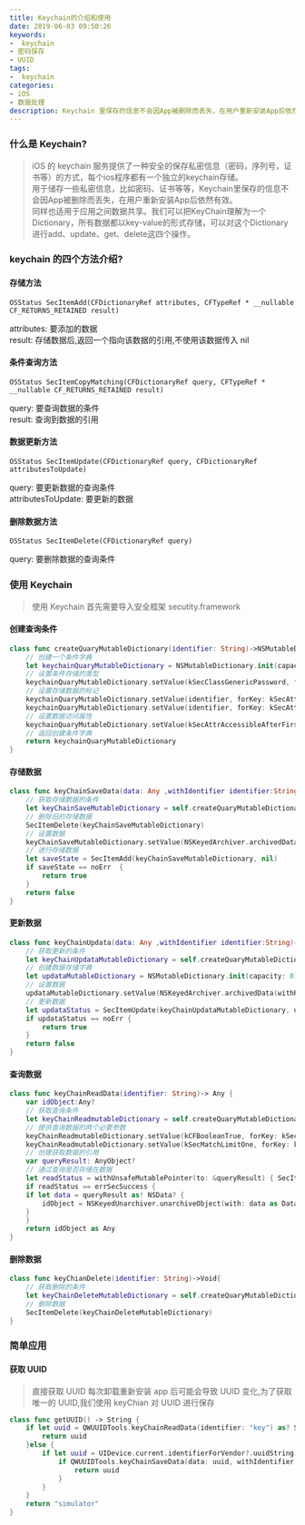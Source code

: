 ```yaml
---
title: Keychain的介绍和使用
date: 2019-06-03 09:50:26
keywords:
-  keychain
- 密码保存
- UUID
tags:
-  keychain
categories:
- iOS
- 数据处理
description: Keychain 里保存的信息不会因App被删除而丢失，在用户重新安装App后依然有效。
---
```

### 什么是 Keychain?
> iOS 的 keychain 服务提供了一种安全的保存私密信息（密码，序列号，证书等）的方式，每个ios程序都有一个独立的keychain存储。  
> 用于储存一些私密信息，比如密码、证书等等，Keychain里保存的信息不会因App被删除而丢失，在用户重新安装App后依然有效。  
> 同样也适用于应用之间数据共享。我们可以把KeyChain理解为一个Dictionary，所有数据都以key-value的形式存储，可以对这个Dictionary进行add、update、get、delete这四个操作。

### keychain 的四个方法介绍?
#### 存储方法
```
OSStatus SecItemAdd(CFDictionaryRef attributes, CFTypeRef * __nullable CF_RETURNS_RETAINED result)
```
attributes: 要添加的数据  
result: 存储数据后,返回一个指向该数据的引用,不使用该数据传入 nil

#### 条件查询方法
```
OSStatus SecItemCopyMatching(CFDictionaryRef query, CFTypeRef * __nullable CF_RETURNS_RETAINED result)
```
query: 要查询数据的条件  
result: 查询到数据的引用

#### 数据更新方法
```
OSStatus SecItemUpdate(CFDictionaryRef query, CFDictionaryRef attributesToUpdate)
```
query: 要更新数据的查询条件  
attributesToUpdate: 要更新的数据

#### 删除数据方法
```
OSStatus SecItemDelete(CFDictionaryRef query)
```
query: 要删除数据的查询条件

### 使用 Keychain
> 使用 Keychain 首先需要导入安全框架 secutity.framework

#### 创建查询条件
```swift
class func createQuaryMutableDictionary(identifier: String)->NSMutableDictionary{
    // 创建一个条件字典
    let keychainQuaryMutableDictionary = NSMutableDictionary.init(capacity: 0)
    // 设置条件存储的类型
    keychainQuaryMutableDictionary.setValue(kSecClassGenericPassword, forKey: kSecClass as String)
    // 设置存储数据的标记
    keychainQuaryMutableDictionary.setValue(identifier, forKey: kSecAttrService as String)
    keychainQuaryMutableDictionary.setValue(identifier, forKey: kSecAttrAccount as String)
    // 设置数据访问属性
    keychainQuaryMutableDictionary.setValue(kSecAttrAccessibleAfterFirstUnlock, forKey: kSecAttrAccessible as String)
    // 返回创建条件字典
    return keychainQuaryMutableDictionary
}
```

#### 存储数据
```swift
class func keyChainSaveData(data: Any ,withIdentifier identifier:String)-> Bool {
    // 获取存储数据的条件
    let keyChainSaveMutableDictionary = self.createQuaryMutableDictionary(identifier: identifier)
    // 删除旧的存储数据
    SecItemDelete(keyChainSaveMutableDictionary)
    // 设置数据
    keyChainSaveMutableDictionary.setValue(NSKeyedArchiver.archivedData(withRootObject: data), forKey: kSecValueData as String)
    // 进行存储数据
    let saveState = SecItemAdd(keyChainSaveMutableDictionary, nil)
    if saveState == noErr  {
        return true
    }
    return false
}
```
#### 更新数据
```swift
class func keyChainUpdata(data: Any ,withIdentifier identifier:String)->Bool {
    // 获取更新的条件
    let keyChainUpdataMutableDictionary = self.createQuaryMutableDictionary(identifier: identifier)
    // 创建数据存储字典
    let updataMutableDictionary = NSMutableDictionary.init(capacity: 0)
    // 设置数据
    updataMutableDictionary.setValue(NSKeyedArchiver.archivedData(withRootObject: data), forKey: kSecValueData as String)
    // 更新数据
    let updataStatus = SecItemUpdate(keyChainUpdataMutableDictionary, updataMutableDictionary)
    if updataStatus == noErr {
        return true
    }
    return false
}
```
#### 查询数据
```swift
class func keyChainReadData(identifier: String)-> Any {
    var idObject:Any?
    // 获取查询条件
    let keyChainReadmutableDictionary = self.createQuaryMutableDictionary(identifier: identifier)
    // 提供查询数据的两个必要参数
    keyChainReadmutableDictionary.setValue(kCFBooleanTrue, forKey: kSecReturnData as String)
    keyChainReadmutableDictionary.setValue(kSecMatchLimitOne, forKey: kSecMatchLimit as String)
    // 创建获取数据的引用
    var queryResult: AnyObject?
    // 通过查询是否存储在数据
    let readStatus = withUnsafeMutablePointer(to: &queryResult) { SecItemCopyMatching(keyChainReadmutableDictionary, UnsafeMutablePointer($0))}
    if readStatus == errSecSuccess {
    if let data = queryResult as! NSData? {
        idObject = NSKeyedUnarchiver.unarchiveObject(with: data as Data) as Any
    }
    }
    return idObject as Any
}
```
#### 删除数据
```swift
class func keyChianDelete(identifier: String)->Void{
    // 获取删除的条件
    let keyChainDeleteMutableDictionary = self.createQuaryMutableDictionary(identifier: identifier)
    // 删除数据
    SecItemDelete(keyChainDeleteMutableDictionary)
}
```

### 简单应用
#### 获取 UUID
> 直接获取 UUID 每次卸载重新安装 app 后可能会导致 UUID 变化,为了获取唯一的 UUID,我们使用 keyChian 对 UUID 进行保存
```swift
class func getUUID() -> String {
    if let uuid = QWUUIDTools.keyChainReadData(identifier: "key") as? String {
        return uuid
    }else {
        if let uuid = UIDevice.current.identifierForVendor?.uuidString {
            if QWUUIDTools.keyChainSaveData(data: uuid, withIdentifier: "key") {
                return uuid
            }
        }
    }
    return "simulator"
}
```

